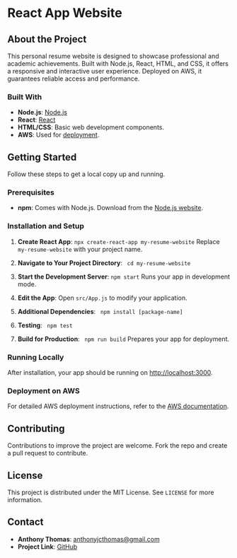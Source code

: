 # React App Website

## About the Project

This personal resume website is designed to showcase professional and academic achievements. Built with Node.js, React, HTML, and CSS, it offers a responsive and interactive user experience. Deployed on AWS, it guarantees reliable access and performance.

### Built With

- **Node.js**: [Node.js](https://nodejs.org/)
- **React**: [React](https://reactjs.org/)
- **HTML/CSS**: Basic web development components.
- **AWS**: Used for [deployment](https://aws.amazon.com/).

## Getting Started

Follow these steps to get a local copy up and running.

### Prerequisites

- **npm**: Comes with Node.js. Download from the [Node.js website](https://nodejs.org/).

### Installation and Setup

1. **Create React App**:
   ```npx create-react-app my-resume-website```
Replace `my-resume-website` with your project name.

2. **Navigate to Your Project Directory**:
    ` cd my-resume-website`

3. **Start the Development Server**:
`npm start`
Runs your app in development mode.

4. **Edit the App**: Open `src/App.js` to modify your application.

5. **Additional Dependencies**:
    ` npm install [package-name]`

6. **Testing**:
  ` npm test`

7. **Build for Production**:
  ` npm run build`
   Prepares your app for deployment.

### Running Locally

After installation, your app should be running on [http://localhost:3000](http://localhost:3000).

### Deployment on AWS

For detailed AWS deployment instructions, refer to the [AWS documentation](https://aws.amazon.com/documentation/).

## Contributing

Contributions to improve the project are welcome. Fork the repo and create a pull request to contribute.

## License

This project is distributed under the MIT License. See `LICENSE` for more information.

## Contact

- **Anthony Thomas**: anthonyjcthomas@gmail.com
- **Project Link**: [GitHub](https://github.com/anthonyjcthomas/React-App-Website)






